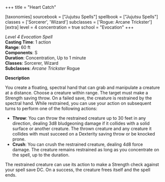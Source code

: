 +++
title = "Heart Catch"

[taxonomies]
sourcebook = ["Jujutsu Spells"]
spellbook = ["Jujutsu Spells"]
classes = ['Sorcerer', 'Wizard']
subclasses = ['Rogue: Arcane Trickster']
[extra]
level = 4
concentration = true
school = "Evocation"
+++

*Level 4 Evocation Spell*  
**Casting Time**: 1 action  
**Range**: 60 ft  
**Components**: S  
**Duration**: Concentration, Up to 1 minute  
**Classes**: Sorcerer, Wizard  
**Subclasses**: _Arcane Trickster_ Rogue  

**Description**

You create a floating, spectral hand that can grab and manipulate a creature at a distance. Choose a creature within range. The target must make a Strength saving throw. On a failed save, the creature is restrained by the spectral hand. While restrained, you can use your action on subsequent turns to perform one of the following actions:

- **Throw**: You can throw the restrained creature up to 30 feet in any direction, dealing 3d8 bludgeoning damage if it collides with a solid surface or another creature. The thrown creature and any creature it collides with must succeed on a Dexterity saving throw or be knocked prone.
- **Crush**: You can crush the restrained creature, dealing 4d8 force damage. The creature remains restrained as long as you concentrate on the spell, up to the duration.

The restrained creature can use its action to make a Strength check against your spell save DC. On a success, the creature frees itself and the spell ends.